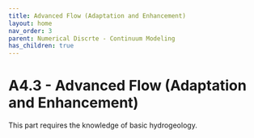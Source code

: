 ```yaml
---
title: Advanced Flow (Adaptation and Enhancement)
layout: home
nav_order: 3
parent: Numerical Discrte - Continuum Modeling
has_children: true
---
```

<script
  src="https://cdn.mathjax.org/mathjax/latest/MathJax.js?config=TeX-AMS-MML_HTMLorMML"
  type="text/javascript">
</script>

# A4.3 - Advanced Flow (Adaptation and Enhancement)

This part requires the knowledge of basic hydrogeology. 
